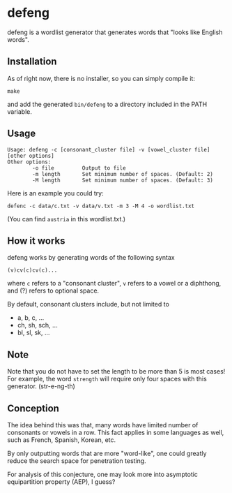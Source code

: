 # defeng

defeng is a wordlist generator that generates words that "looks like English words".

## Installation
As of right now, there is no installer, so you can simply compile it:
```
make
```
and add the generated `bin/defeng` to a directory included in the PATH variable.

## Usage
```
Usage: defeng -c [consonant_cluster file] -v [vowel_cluster file] [other options]
Other options:
        -o file         Output to file
        -m length       Set minimum number of spaces. (Default: 2)
        -M length       Set minimum number of spaces. (Default: 3)
```
Here is an example you could try:
```
defenc -c data/c.txt -v data/v.txt -m 3 -M 4 -o wordlist.txt
```
(You can find `austria` in this wordlist.txt.)

## How it works
defeng works by generating words of the following syntax
```
(v)cv(c)cv(c)...
```
where `c` refers to a "consonant cluster", `v` refers to a vowel or a diphthong, and (?) refers to optional space.

By default, consonant clusters include, but not limited to
* a, b, c, ...
* ch, sh, sch, ...
* bl, sl, sk, ...

## Note
Note that you do not have to set the length to be more than 5 is most cases!
For example, the word `strength` will require only four spaces with this generator. (str-e-ng-th)

## Conception
The idea behind this was that, many words have limited number of consonants or vowels in a row.
This fact applies in some languages as well, such as French, Spanish, Korean, etc.

By only outputting words that are more "word-like", one could greatly reduce the search space for penetration testing.

For analysis of this conjecture, one may look more into asymptotic equipartition property (AEP), I guess?

